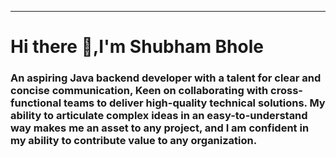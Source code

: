 
<!-- <img alt="Coding" width="1200" src="https://natrixsoftware.com/archive-data/wp-content/media/2021/06/WebDevelopment.gif" /> -->


***
<!------------------Banner Section----------------->




# Hi there 👋,I'm Shubham Bhole

### An aspiring Java backend developer with a talent for clear and concise communication, Keen on collaborating with cross-functional teams to deliver high-quality technical solutions. My ability to articulate complex ideas in an easy-to-understand way makes me an asset to any project, and I am confident in my ability to contribute value to any organization.

<img  style="margin-left:800px;" alt="Coding" width="100%"  src="https://images.unsplash.com/photo-1484417894907-623942c8ee29?ixlib=rb-4.0.3&ixid=MnwxMjA3fDB8MHxwaG90by1wYWdlfHx8fGVufDB8fHx8&auto=format&fit=crop&w=1032&q=80" border-radius="500%"/>
 
# About Me
 - 🔭 I’m currently doing a **Full Stack Web Developement Course**

 - 🌱 I’m currently learning **Java,SQL,Springboot**...

 - 📫 How to reach me: **shubhambhole68@gmail.com**

 - 💬 Tell me about: **Coding, DSA, Biohacking, Finance**

# Connect With Me
[<a href="https://www.linkedin.com/in/shubham-bhole-b45497157/"><img align="left" width="26px" src="https://www.vectorlogo.zone/logos/linkedin/linkedin-tile.svg" style="padding-right:10px;"/><a/>]()
<!-- [<a href="shubhambhole68@gmail.com"><img align="left"  width="26px" src="https://www.vectorlogo.zone/logos/gmail/gmail-icon.svg" style="padding-right:10px;" /><a/>]() -->

<br/>
<br/>
 
<!--  Order:Html css javascript java sql mysql spring 
 github slack project discord -->

# Languages and Tools
[<img align="left"  width="26px" src="https://cdn.jsdelivr.net/gh/devicons/devicon/icons/vscode/vscode-original.svg" style="padding-right:10px;" />]()
[<img align="left" width="26px" src="https://cdn.jsdelivr.net/gh/devicons/devicon/icons/html5/html5-original.svg" style="padding-right:10px;" />]()
[<img align="left" width="26px" src="https://cdn.jsdelivr.net/gh/devicons/devicon/icons/css3/css3-original.svg" style="padding-right:10px;" />]()
[<img align="left" width="26px" src="https://cdn.jsdelivr.net/gh/devicons/devicon/icons/javascript/javascript-original.svg" style="padding-right:10px;" />]()
[<img align="left" width="26px" src="https://cdn.jsdelivr.net/gh/devicons/devicon/icons/mysql/mysql-original.svg" style="padding-right:10px;" />]()
[<img align="left" width="26px" src="https://www.vectorlogo.zone/logos/java/java-icon.svg" style="padding-right:10px;" />]()



<br />
<br />



# My Github Stats 


   <p align="left">      
  <a href="https://github.com/shubhambhole99/github-readme-stats"><img alt="shubhambhole99 Top Languages" src="https://github-readme-stats.vercel.app/api/top-langs/?username=shubhambhole99&langs_count=8&count_private=true&layout=compact&theme=react&hide_border=true&bg_color=0D1117" /></a>
      </p>      
     <br/>
   <p align="left">
    <a href="https://github.com/shubhambhole99/github-readme-streak-stats">
        <img title="🔥 Get streak stats for your profile at git.io/streak-stats" alt="masum streak" src="https://github-readme-streak-stats.herokuapp.com/?user=shubhambhole99&hide_border=true&theme=react&hide_border=true&bg_color=0D1117"/>
    </a>
</p>
 






<!--
**shubhambhole99/shubhambhole99** is a ✨ _special_ ✨ repository because its `README.md` (this file) appears on your GitHub profile.

Here are some ideas to get you started:

### 🔭 I’m currently working on ...
- 🌱 I’m currently learning ...
- 👯 I’m looking to collaborate on ...
- 🤔 I’m looking for help with ...
- 💬 Ask me about ...
- 📫 How to reach me: ...
- 😄 Pronouns: ...
- ⚡ Fun fact: ...
-->
